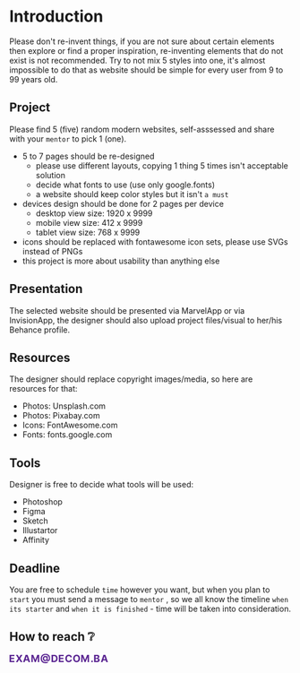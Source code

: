 # Introduction
Please don't re-invent things, if you are not sure about certain elements then explore or find a proper inspiration, re-inventing elements that do not exist is not recommended.
Try to not mix 5 styles into one, it's almost impossible to do that as website should be simple for every user from 9 to 99 years old.



## Project
Please find 5 (five) random modern websites, self-asssessed and share with your  `mentor` to pick 1 (one). 

- 5 to 7 pages should be re-designed 
    - please use different layouts, copying 1 thing 5 times isn't acceptable solution
    - decide what fonts to use (use only google.fonts)
    - a website should keep color styles but it isn't `a must`
- devices design should be done for 2 pages per device
    - desktop view size: 1920 x 9999
    - mobile view size: 412 x 9999
    - tablet view size: 768 x 9999
- icons should be replaced with fontawesome icon sets, please use SVGs instead of PNGs
- this project is more about usability than anything else



## Presentation
The selected website should be presented via MarvelApp or via InvisionApp, the designer should also upload project files/visual to her/his Behance profile.



## Resources
The designer should replace copyright images/media, so here are resources for that:
* Photos: Unsplash.com
* Photos: Pixabay.com
* Icons: FontAwesome.com
* Fonts: fonts.google.com



## Tools 
Designer is free to decide what tools will be used: 
- Photoshop
- Figma
- Sketch
- Illustartor
- Affinity



## Deadline
You are free to schedule `time` however you want, but when you plan to `start` you must send a message to `mentor` , so we all know the timeline `when its starter` and `when it is finished` - time will be taken into consideration.


## How to reach :grey_question:
<img align="left" src="https://raw.githubusercontent.com/decombh/exams-2019/master/assets/images/touch.png"  width="176">